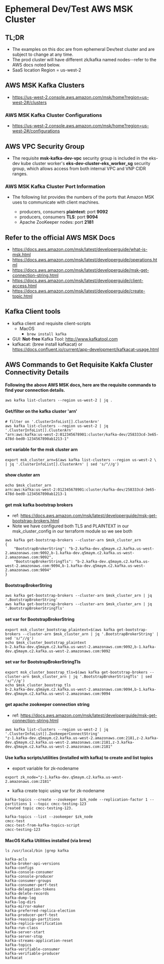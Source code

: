 # Ephemeral Dev/Test AWS MSK Cluster

## TL;DR
- The examples on this doc are from ephemeral Dev/test cluster and are subject to change at any time.
- The prod cluster will have different zk/kafka named nodes--refer to the AWS docs noted below.
- SaaS location Region = us-west-2


## AWS MSK Kafka Clusters
- https://us-west-2.console.aws.amazon.com/msk/home?region=us-west-2#/clusters

### AWS MSK Kafka Cluster Configurations 
- https://us-west-2.console.aws.amazon.com/msk/home?region=us-west-2#/configurations

## AWS VPC Security Group
- The requisite **msk-kafka-dev-vpc** security group is included in the eks-dev kube cluster worker's **eks-dev-cluster-eks_worker_sg** security group, which allows access from both internal VPC and VNP CIDR ranges.

### AWS MSK Kafka Cluster Port Information
- The following list provides the numbers of the ports that Amazon MSK uses to communicate with client machines.

  - producers, consumers **plaintext**: port **9092**
  - producers, consumers **TLS**: port **9094**
  - Apache ZooKeeper nodes: port **2181**


## Refer to the official AWS MSK Docs
- https://docs.aws.amazon.com/msk/latest/developerguide/what-is-msk.html
- https://docs.aws.amazon.com/msk/latest/developerguide/operations.html
- https://docs.aws.amazon.com/msk/latest/developerguide/msk-get-connection-string.html
- https://docs.aws.amazon.com/msk/latest/developerguide/client-access.html
- https://docs.aws.amazon.com/msk/latest/developerguide/create-topic.html


## Kafka Client tools
- kafka client and requisite client-scripts
  - MacOS
    - `brew install kafka`
- GUI: **Not**-**free** Kafka Tool: http://www.kafkatool.com
- kafkacat: (brew install kafkacat) or https://docs.confluent.io/current/app-development/kafkacat-usage.html

## AWS Commands to Get Requisite Kakfa Cluster Connectivity Details
#### Following the above AWS MSK docs, here are the requisite commands to find your connection details.
```console
aws kafka list-clusters --region us-west-2 | jq .
```

#### Get/filter on the kafka cluster 'arn'
```console
# filter on '.ClusterInfoList[].ClusterArn'
aws kafka list-clusters --region us-west-2 | jq '.ClusterInfoList[].ClusterArn'
"arn:aws:kafka:us-west-2:012345678901:cluster/kafka-dev/258333cd-3e65-478d-bed0-1234567890ab1213-1"
```

#### set variable for the msk cluster arn
```console
export msk_cluster_arn=$(aws kafka list-clusters --region us-west-2 \
| jq '.ClusterInfoList[].ClusterArn' | sed 's/"//g')
```

#### show cluster arn
```console
echo $msk_cluster_arn
arn:aws:kafka:us-west-2:012345678901:cluster/kafka-dev/258333cd-3e65-478d-bed0-1234567890ab1213-1
```

#### get msk kafka bootstrap brokers
- ref: https://docs.aws.amazon.com/msk/latest/developerguide/msk-get-bootstrap-brokers.html
- Note we have configured both TLS and PLAINTEXT in our msk_cluster_config in our terraform module so we see both
```console
aws kafka get-bootstrap-brokers --cluster-arn $msk_cluster_arn
{
    "BootstrapBrokerString": "b-2.kafka-dev.q5maym.c2.kafka.us-west-2.amazonaws.com:9092,b-1.kafka-dev.q5maym.c2.kafka.us-west-2.amazonaws.com:9092",
    "BootstrapBrokerStringTls": "b-2.kafka-dev.q5maym.c2.kafka.us-west-2.amazonaws.com:9094,b-1.kafka-dev.q5maym.c2.kafka.us-west-2.amazonaws.com:9094"
}
```

#### BootstrapBrokerString
```console
aws kafka get-bootstrap-brokers --cluster-arn $msk_cluster_arn | jq '.BootstrapBrokerString'
aws kafka get-bootstrap-brokers --cluster-arn $msk_cluster_arn | jq '.BootstrapBrokerStringTls'
```

#### set var for BootstrapBrokerString
```console
export msk_cluster_bootstrap_plaintext=$(aws kafka get-bootstrap-brokers --cluster-arn $msk_cluster_arn | jq '.BootstrapBrokerString' | sed 's/"//g')
echo $msk_cluster_bootstrap_plaintext
b-2.kafka-dev.q5maym.c2.kafka.us-west-2.amazonaws.com:9092,b-1.kafka-dev.q5maym.c2.kafka.us-west-2.amazonaws.com:9092
```

#### set var for BootstrapBrokerStringTls
```console
export msk_cluster_boostrap_tls=$(aws kafka get-bootstrap-brokers --cluster-arn $msk_cluster_arn | jq '.BootstrapBrokerStringTls' | sed 's/"//g')
echo $msk_cluster_boostrap_tls
b-2.kafka-dev.q5maym.c2.kafka.us-west-2.amazonaws.com:9094,b-1.kafka-dev.q5maym.c2.kafka.us-west-2.amazonaws.com:9094
```

#### get apache zookeeper connection string
- ref: https://docs.aws.amazon.com/msk/latest/developerguide/msk-get-connection-string.html
```console
aws kafka list-clusters --region us-west-2 | jq '.ClusterInfoList[].ZookeeperConnectString'
"z-1.kafka-dev.q5maym.c2.kafka.us-west-2.amazonaws.com:2181,z-2.kafka-dev.q5maym.c2.kafka.us-west-2.amazonaws.com:2181,z-3.kafka-dev.q5maym.c2.kafka.us-west-2.amazonaws.com:2181"
```

#### Use kafka scripts/utilities (installed with kafka) to create and list topics
- export variable for zk-nodename
```console
export zk_node="z-1.kafka-dev.q5maym.c2.kafka.us-west-2.amazonaws.com:2181"
```

- kafka create topic using var for zk-nodename
```console
kafka-topics --create --zookeeper $zk_node --replication-factor 1 --partitions 1 --topic cmcc-testing-123
Created topic cmcc-testing-123.

kafka-topics --list --zookeeper $zk_node
cmcc-test
cmcc-test-from-kafka-topics-script
cmcc-testing-123
```

#### MacOS Kafka Utilities installed (via brew)
`ls /usr/local/bin |grep kafka`
```console
kafka-acls
kafka-broker-api-versions
kafka-configs
kafka-console-consumer
kafka-console-producer
kafka-consumer-groups
kafka-consumer-perf-test
kafka-delegation-tokens
kafka-delete-records
kafka-dump-log
kafka-log-dirs
kafka-mirror-maker
kafka-preferred-replica-election
kafka-producer-perf-test
kafka-reassign-partitions
kafka-replica-verification
kafka-run-class
kafka-server-start
kafka-server-stop
kafka-streams-application-reset
kafka-topics
kafka-verifiable-consumer
kafka-verifiable-producer
kafkacat
```
